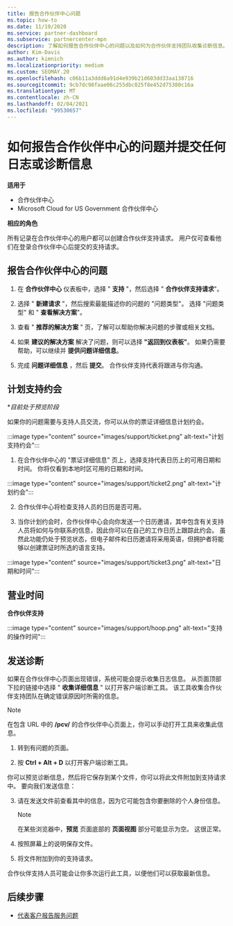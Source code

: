 ```yaml
---
title: 报告合作伙伴中心问题
ms.topic: how-to
ms.date: 11/19/2020
ms.service: partner-dashboard
ms.subservice: partnercenter-mpn
description: 了解如何报告合作伙伴中心的问题以及如何为合作伙伴支持团队收集诊断信息。
author: Kim-Davis
ms.author: kimnich
ms.localizationpriority: medium
ms.custom: SEOMAY.20
ms.openlocfilehash: c06b11a3ddd6a91d4e939b21d603dd33aa138716
ms.sourcegitcommit: 9cb7dc98faae06c255dbc025f8e452d75380c16a
ms.translationtype: MT
ms.contentlocale: zh-CN
ms.lasthandoff: 02/04/2021
ms.locfileid: "99530657"
---
```

# <a name="how-to-report-problems-with-partner-center-and-submit-any-log-or-diagnostics-information"></a>如何报告合作伙伴中心的问题并提交任何日志或诊断信息

**适用于**

- 合作伙伴中心
- Microsoft Cloud for US Government 合作伙伴中心

**相应的角色**

所有记录在合作伙伴中心的用户都可以创建合作伙伴支持请求。 用户仅可查看他们在登录合作伙伴中心后提交的支持请求。

## <a name="report-a-problem-with-the-partner-center"></a>报告合作伙伴中心的问题

1. 在 **合作伙伴中心** 仪表板中，选择 " **支持** "，然后选择 " **合作伙伴支持请求**"。

2. 选择 " **新建请求** "，然后搜索最能描述你的问题的 "问题类型"。 选择 "问题类型" 和 " **查看解决方案**"。

3. 查看 " **推荐的解决方案** " 页，了解可以帮助你解决问题的步骤或相关文档。

4. 如果 **建议的解决方案** 解决了问题，则可以选择 **"返回到仪表板"**。 如果仍需要帮助，可以继续并 **提供问题详细信息**。

5. 完成 **问题详细信息** ，然后 **提交**。 合作伙伴支持代表将跟进与你沟通。

## <a name="schedule-a-support-appointment"></a>计划支持约会 

**目前处于预览阶段*

如果你的问题需要与支持人员交流，你可以从你的票证详细信息计划约会。

:::image type="content" source="images/support/ticket.png" alt-text="计划支持约会":::

1.  在合作伙伴中心的 "票证详细信息" 页上，选择支持代表日历上的可用日期和时间。 你将仅看到本地时区可用的日期和时间。

:::image type="content" source="images/support/ticket2.png" alt-text="计划约会":::

2. 合作伙伴中心将检查支持人员的日历是否可用。

1. 当你计划约会时，合作伙伴中心会向你发送一个日历邀请，其中包含有关支持人员将如何与你联系的信息，因此你可以在自己的工作日历上跟踪此约会。  虽然此功能仍处于预览状态，但电子邮件和日历邀请将采用英语，但拥护者将能够以创建票证时所选的语言支持。

:::image type="content" source="images/support/ticket3.png" alt-text="日期和时间":::

## <a name="hours-of-operation"></a>营业时间

**合作伙伴支持**

:::image type="content" source="images/support/hoop.png" alt-text="支持的操作时间":::

## <a name="send-diagnostics"></a>发送诊断

如果在合作伙伴中心页面出现错误，系统可能会提示收集日志信息。 从页面顶部下拉的链接中选择 " **收集详细信息** " 以打开客户端诊断工具。 该工具收集合作伙伴支持团队在确定错误原因时所需的信息。 

>[!NOTE]
>在包含 URL 中的 **/pcv/** 的合作伙伴中心页面上，你可以手动打开工具来收集此信息。

1. 转到有问题的页面。

2. 按 **Ctrl + Alt + D** 以打开客户端诊断工具。

你可以预览诊断信息，然后将它保存到某个文件，你可以将此文件附加到支持请求中。 要向我们发送信息：

3. 请在发送文件前查看其中的信息，因为它可能包含你要删除的个人身份信息。

    >[!NOTE]
    >在某些浏览器中，**预览** 页面底部的 **页面视图** 部分可能显示为空。 这很正常。

4. 按照屏幕上的说明保存文件。

5. 将文件附加到你的支持请求。

合作伙伴支持人员可能会让你多次运行此工具，以便他们可以获取最新信息。

## <a name="next-steps"></a>后续步骤

- [代表客户报告服务问题](report-problems-on-behalf-of-a-customer.md)
